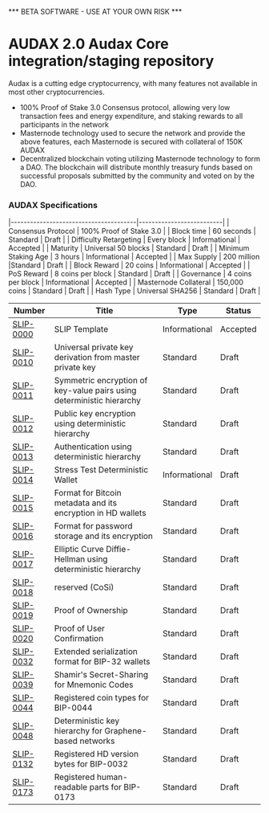 *** BETA SOFTWARE - USE AT YOUR OWN RISK ***

AUDAX 2.0
Audax Core integration/staging repository
=====================================

Audax is a cutting edge cryptocurrency, with many features not available in most other cryptocurrencies.
- 100% Proof of Stake 3.0 Consensus protocol, allowing very low transaction fees and energy expenditure, and staking rewards to all participants in the network
- Masternode technology used to secure the network and provide the above features, each Masternode is secured
  with collateral of 150K AUDAX
- Decentralized blockchain voting utilizing Masternode technology to form a DAO. The blockchain will distribute monthly treasury funds based on successful proposals submitted by the community and voted on by the DAO.

### AUDAX Specifications

|---------------------------------------|--------------------------|
| Consensus Protocol                    | 100% Proof of Stake 3.0  | 
| Block time | 60 seconds               | Standard      | Draft    |
| Difficulty Retargeting | Every block  | Informational | Accepted |
| Maturity | Universal 50 blocks        | Standard      | Draft    |
| Minimum Staking Age | 3 hours         | Informational | Accepted |
| Max Supply | 200 million              |Standard      | Draft     |
| Block Reward | 20 coins               | Informational | Accepted |
| PoS Reward | 8 coins  per block       | Standard      | Draft    |
| Governance | 4 coins per block        | Informational | Accepted |
| Masternode Collateral | 150,000 coins | Standard      | Draft    |
| Hash Type | Universal SHA256          | Standard      | Draft    |



| Number                    | Title                                                                 | Type          | Status   |
|---------------------------|-----------------------------------------------------------------------|---------------|----------|
| [SLIP-0000](slip-0000.md) | SLIP Template                                                         | Informational | Accepted |
| [SLIP-0010](slip-0010.md) | Universal private key derivation from master private key              | Standard      | Draft    |
| [SLIP-0011](slip-0011.md) | Symmetric encryption of key-value pairs using deterministic hierarchy | Standard      | Draft    |
| [SLIP-0012](slip-0012.md) | Public key encryption using deterministic hierarchy                   | Standard      | Draft    |
| [SLIP-0013](slip-0013.md) | Authentication using deterministic hierarchy                          | Standard      | Draft    |
| [SLIP-0014](slip-0014.md) | Stress Test Deterministic Wallet                                      | Informational | Draft    |
| [SLIP-0015](slip-0015.md) | Format for Bitcoin metadata and its encryption in HD wallets          | Standard      | Draft    |
| [SLIP-0016](slip-0016.md) | Format for password storage and its encryption                        | Standard      | Draft    |
| [SLIP-0017](slip-0017.md) | Elliptic Curve Diffie-Hellman using deterministic hierarchy           | Standard      | Draft    |
| [SLIP-0018](slip-0018.md) | reserved (CoSi)                                                       | Standard      | Draft    |
| [SLIP-0019](slip-0018.md) | Proof of Ownership                                                    | Standard      | Draft    |
| [SLIP-0020](slip-0018.md) | Proof of User Confirmation                                            | Standard      | Draft    |
| [SLIP-0032](slip-0032.md) | Extended serialization format for BIP-32 wallets                      | Standard      | Draft    |
| [SLIP-0039](slip-0039.md) | Shamir's Secret-Sharing for Mnemonic Codes                            | Standard      | Draft    |
| [SLIP-0044](slip-0044.md) | Registered coin types for BIP-0044                                    | Standard      | Draft    |
| [SLIP-0048](slip-0048.md) | Deterministic key hierarchy for Graphene-based networks               | Standard      | Draft    |
| [SLIP-0132](slip-0132.md) | Registered HD version bytes for BIP-0032                              | Standard      | Draft    |
| [SLIP-0173](slip-0173.md) | Registered human-readable parts for BIP-0173                          | Standard      | Draft    |


